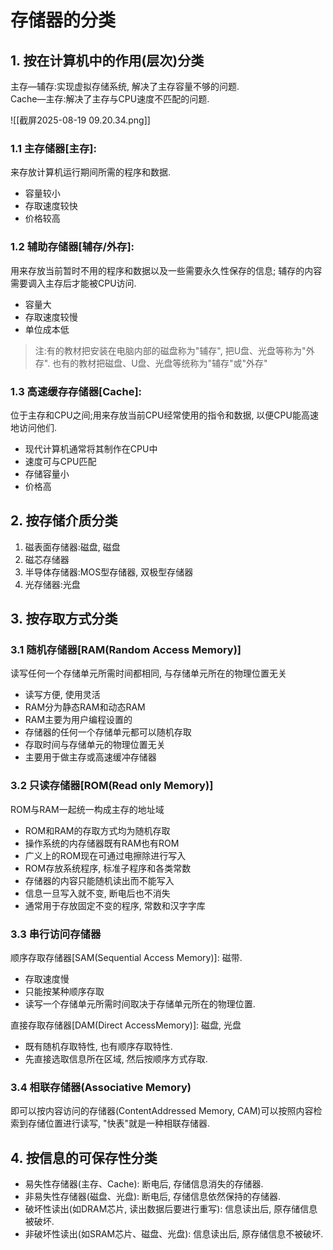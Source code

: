 # 存储器的分类

## 1. 按在计算机中的作用(层次)分类

主存—辅存:实现虚拟存储系统, 解决了主存容量不够的问题. <BR>
Cache—主存:解决了主存与CPU速度不匹配的问题.

![[截屏2025-08-19 09.20.34.png]]

### 1.1 主存储器[主存]:

来存放计算机运行期间所需的程序和数据.

- 容量较小
- 存取速度较快
- 价格较高

### 1.2 辅助存储器[辅存/外存]:

用来存放当前暂时不用的程序和数据以及一些需要永久性保存的信息;
辅存的内容需要调入主存后才能被CPU访问.

- 容量大
- 存取速度较慢
- 单位成本低

> 注:有的教材把安装在电脑内部的磁盘称为"辅存", 把U盘、光盘等称为"外存".
> 也有的教材把磁盘、U盘、光盘等统称为"辅存"或"外存"

### 1.3 高速缓存存储器[Cache]:

位于主存和CPU之间;用来存放当前CPU经常使用的指令和数据, 以便CPU能高速地访问他们.

- 现代计算机通常将其制作在CPU中
- 速度可与CPU匹配
- 存储容量小
- 价格高

## 2. 按存储介质分类

1. 磁表⾯存储器:磁盘, 磁盘
2. 磁芯存储器
3. 半导体存储器:MOS型存储器, 双极型存储器
4. 光存储器:光盘

## 3. 按存取方式分类

### 3.1 随机存储器[RAM(Random Access Memory)]

读写任何一个存储单元所需时间都相同, 与存储单元所在的物理位置无关

- 读写⽅便, 使⽤灵活
- RAM分为静态RAM和动态RAM
- RAM主要为⽤户编程设置的
- 存储器的任何⼀个存储单元都可以随机存取
- 存取时间与存储单元的物理位置⽆关
- 主要⽤于做主存或⾼速缓冲存储器

### 3.2 只读存储器[ROM(Read only Memory)]

ROM与RAM⼀起统⼀构成主存的地址域

- ROM和RAM的存取⽅式均为随机存取
- 操作系统的内存储器既有RAM也有ROM
- ⼴义上的ROM现在可通过电擦除进⾏写⼊
- ROM存放系统程序, 标准⼦程序和各类常数
- 存储器的内容只能随机读出⽽不能写⼊
- 信息⼀旦写⼊就不变, 断电后也不消失
- 通常⽤于存放固定不变的程序, 常数和汉字字库

### 3.3 串行访问存储器

顺序存取存储器[SAM(Sequential Access Memory)]: 磁带.

- 存取速度慢
- 只能按某种顺序存取
- 读写一个存储单元所需时间取决于存储单元所在的物理位置.

直接存取存储器[DAM(Direct AccessMemory)]: 磁盘, 光盘

- 既有随机存取特性, 也有顺序存取特性.
- 先直接选取信息所在区域, 然后按顺序方式存取.

### 3.4 相联存储器(Associative Memory)

即可以按内容访问的存储器(ContentAddressed Memory, CAM)可以按照内容检索到存储位置进行读写, "快表"就是一种相联存储器.

## 4. 按信息的可保存性分类

- 易失性存储器(主存、Cache): 断电后, 存储信息消失的存储器.
- 非易失性存储器(磁盘、光盘): 断电后, 存储信息依然保持的存储器.
- 破坏性读出(如DRAM芯片, 读出数据后要进行重写): 信息读出后, 原存储信息被破坏.
- 非破坏性读出(如SRAM芯片、磁盘、光盘): 信息读出后, 原存储信息不被破坏.
